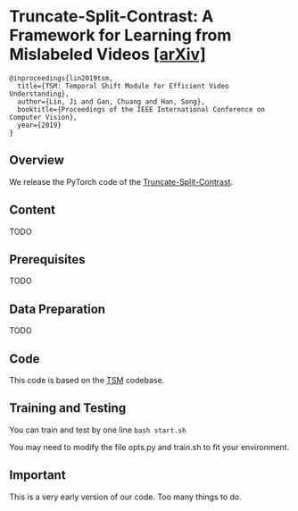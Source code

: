 # Truncate-Split-Contrast: A Framework for Learning from Mislabeled Videos [[arXiv]]()

```
@inproceedings{lin2019tsm,
  title={TSM: Temporal Shift Module for Efficient Video Understanding},
  author={Lin, Ji and Gan, Chuang and Han, Song},
  booktitle={Proceedings of the IEEE International Conference on Computer Vision},
  year={2019}
} 
```



## Overview

We release the PyTorch code of the [Truncate-Split-Contrast]().


## Content

TODO

## Prerequisites

TODO

## Data Preparation

TODO

## Code

This code is based on the [TSM]() codebase. 

## Training and Testing

You can train and test by one line `bash start.sh`  

You may need to modify the file opts.py and train.sh to fit your environment.


## Important 

This is a very early version of our code. Too many things to do.
